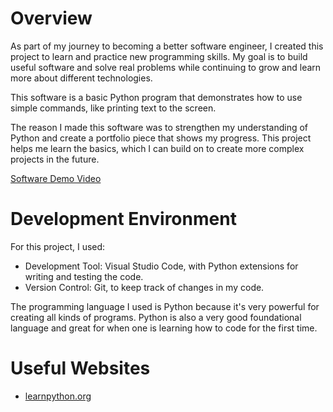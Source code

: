 # Overview

As part of my journey to becoming a better software engineer, I created this project to learn and practice new programming skills. My goal is to build useful software and solve real problems while continuing to grow and learn more about different technologies.

This software is a basic Python program that demonstrates how to use simple commands, like printing text to the screen.

The reason I made this software was to strengthen my understanding of Python and create a portfolio piece that shows my progress. This project helps me learn the basics, which I can build on to create more complex projects in the future.

[Software Demo Video](https://youtu.be/wsnAeNOKRC0)

# Development Environment

For this project, I used:
* Development Tool: Visual Studio Code, with Python extensions for writing and testing the code.
* Version Control: Git, to keep track of changes in my code.

The programming language I used is Python because it's very powerful for creating all kinds of programs. Python is also a very good foundational language and great for when one is learning how to code for the first time.

# Useful Websites

* [learnpython.org](https://www.learnpython.org/en/Hello,_World!)
